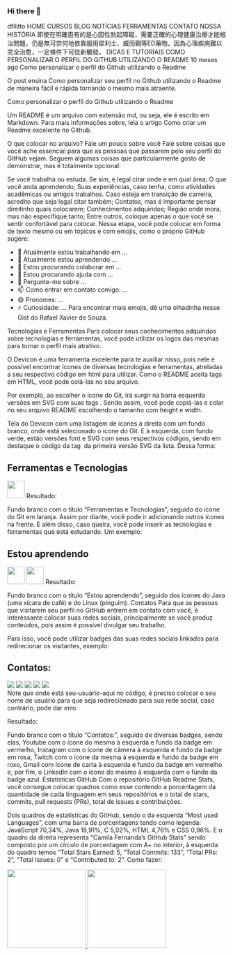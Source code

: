 ### Hi there 👋

<!--
**Fsaf-GitHub-Pro/Fsaf-GitHub-Pro** is a ✨ _special_ ✨ repository because its `README.md` (this file) appears on your GitHub profile.

Here are some ideas to get you started:

- 🔭 I’m currently working on ...
- 🌱 I’m currently learning ...
- 👯 I’m looking to collaborate on ...
- 🤔 I’m looking for help with ...
- 💬 Ask me about ...
- 📫 How to reach me: ...
- 😄 Pronouns: ...
- ⚡ Fun fact: ...
-->

dfilitto
HOME
CURSOS
BLOG
NOTÍCIAS
FERRAMENTAS
CONTATO
NOSSA HISTÓRIA
即使在明確患有的是心因性勃起障礙，需要正確的心理健康治療才能根治問題，仍是無可奈何地依靠服用犀利士、威而鋼等ED藥物。因為心理疾病難以完全治愈，一定條件下可從新觸發。
DICAS E TUTORIAIS
COMO PERSONALIZAR O PERFIL DO GITHUB UTILIZANDO O README
10 meses ago
Como personalizar o perfil do Github utilizando o Readme

O post ensina Como personalizar seu perfil no Github utilizando o Readme de maneira fácil e rápida tornando o mesmo mais atraente.

Como personalizar o perfil do Github utilizando o Readme

Um README é um arquivo com extensão md, ou seja, ele é escrito em Markdown. Para mais informações sobre, leia o artigo Como criar um Readme excelente no Github.

O que colocar no arquivo?
Fale um pouco sobre você
Fale sobre coisas que você ache essencial para que as pessoas que passarem pelo seu perfil do GitHub vejam. Seguem algumas coisas que particularmente gosto de demonstrar, mas é totalmente opcional:

Se você trabalha ou estuda. Se sim, é legal citar onde e em qual área;
O que você anda aprendendo;
Suas experiências, caso tenha, como atividades acadêmicas ou antigos trabalhos. Caso esteja em transição de carreira, acredito que seja legal citar também;
Contatos, mas é importante pensar direitinho quais colocarem;
Conhecimentos adquiridos;
Região onde mora, mas não especifique tanto;
Entre outros, coloque apenas o que você se sentir confortável para colocar.
Nessa etapa, você pode colocar em forma de texto mesmo ou em tópicos e com emojis, como o próprio GitHub sugere:

- 🔭 Atualmente estou trabalhando em ...
- 🌱 Atualmente estou aprendendo ...
- 👯 Estou procurando colaborar em ...
- 🤔 Estou procurando ajuda com ...
- 💬 Pergunte-me sobre ...
- 📫 Como entrar em contato comigo: ...
- 😄 Pronomes: ...
- ⚡ Curiosidade: ...
Para encontrar mais emojis, dê uma olhadinha nesse Gist do Rafael Xavier de Souza.

Tecnologias e Ferramentas
Para colocar seus conhecimentos adquiridos sobre tecnologias e ferramentas, você pode utilizar os logos das mesmas para tornar o perfil mais atrativo.

O Devicon é uma ferramenta excelente para te auxiliar nisso, pois nele é possível encontrar ícones de diversas tecnologias e ferramentas, atreladas a seu respectivo código em html para utilizar. Como o README aceita tags em HTML, você pode colá-las no seu arquivo.

Por exemplo, ao escolher o ícone do Git, irá surgir na barra esquerda versões em SVG com suas tags <img>. Sendo assim, você pode copiá-las e colar no seu arquivo README escolhendo o tamanho com height e width.

Tela do Devicon com uma listagem de ícones à direita com um fundo branco, onde está selecionado o ícone do Git. E à esquerda, com fundo verde, estão versões font e SVG com seus respectivos códigos, sendo em destaque o código da tag <img> da primeira versão SVG da lista.
Dessa forma:

## Ferramentas e Tecnologias

<img src="https://cdn.jsdelivr.net/gh/devicons/devicon/icons/git/git-original.svg" width="40" height="40"/>
Resultado:

Fundo branco com o título “Ferramentas e Tecnologias”, seguido do ícone do Git em laranja.
Assim por diante, você pode ir adicionando outros ícones na frente. E além disso, caso queira, você pode inserir as tecnologias e ferramentas que está estudando. Um exemplo:

## Estou aprendendo

<img src="https://cdn.jsdelivr.net/gh/devicons/devicon/icons/java/java-original.svg" width="40" height="40"/> <img src="https://cdn.jsdelivr.net/gh/devicons/devicon/icons/linux/linux-original.svg" width="40" height="40"/>
Resultado:

Fundo branco com o título “Estou aprendendo”, seguido dos ícones do Java (uma xícara de café) e do Linux (pinguim).
Contatos
Para que as pessoas que visitarem seu perfil no GitHub entrem em contato com você, é interessante colocar suas redes sociais, principalmente se você produz conteúdos, pois assim é possível divulgar seu trabalho.

Para isso, você pode utilizar badges das suas redes sociais linkados para redirecionar os visitantes, exemplo:

## Contatos:

<div>
<a href="https://www.youtube.com/seu-canal-youtube-aqui" target="_blank"><img src="https://img.shields.io/badge/YouTube-FF0000?style=for-the-badge&logo=youtube&logoColor=white" target="_blank"></a>
<a href="https://instagram.com/seu-usuário-instagram-aqui" target="_blank"><img src="https://img.shields.io/badge/-Instagram-%23E4405F?style=for-the-badge&logo=instagram&logoColor=white" target="_blank"></a>
<a href="https://www.twitch.tv/seu-usuário-aqui" target="_blank"><img src="https://img.shields.io/badge/Twitch-9146FF?style=for-the-badge&logo=twitch&logoColor=white" target="_blank"></a>
<a href = "mailto:contato@seu-usuário-aqui"><img src="https://img.shields.io/badge/Gmail-D14836?style=for-the-badge&logo=gmail&logoColor=white" target="_blank"></a>
<a href="https://www.linkedin.com/in/seu-usuário-linkedln-aqui" target="_blank"><img src="https://img.shields.io/badge/-LinkedIn-%230077B5?style=for-the-badge&logo=linkedin&logoColor=white" target="_blank"></a>   
</div>
Note que onde está seu-usuário-aqui no código, é preciso colocar o seu nome de usuário para que seja redirecionado para sua rede social, caso contrário, pode dar erro.

Resultado:

Fundo branco com o título “Contatos:”, seguido de diversas badges, sendo elas, Youtube com o ícone do mesmo à esquerda e fundo da badge em vermelho, Instagram com o ícone de câmera à esquerda e fundo da badge em rosa, Twitch com o ícone da mesma à esquerda e fundo da badge em roxo, Gmail com ícone de carta à esquerda e fundo da badge em vermelho e, por fim, o Linkedln com o ícone do mesmo à esquerda com o fundo da badge azul.
Estatísticas GitHub
Com o repositório GitHub Readme Stats, você consegue colocar quadros como esse contendo a porcentagem da quantidade de cada linguagem em seus repositórios e o total de stars, commits, pull requests (PRs), total de issues e contribuições.

Dois quadros de estatísticas do GitHub, sendo o da esquerda “Most used Languages”, com uma barra de porcentagens tendo como legenda: JavaScript 70,34%, Java 18,91%, C 5,02%, HTML 4,76% e CSS 0,96%. E o quadro da direita representa “Camila Fernanda’s GitHub Stats” sendo composto por um círculo de porcentagem com A+ no interior, à esquerda do quadro temos “Total Stars Earned: 5, “Total Commits: 133”, “Total PRs: 2”, “Total Issues: 0” e “Contributed to: 2”.
Como fazer:

<div>
<a href="https://github.com/seu-usuário-aqui">
<img height="180em" src="https://github-readme-stats.vercel.app/api/top-langs/?username=Fsaf-GitHub-Pro&layout=compact&langs_count=7&theme=dracula"/>
<img height="180em" src="https://github-readme-stats.vercel.app/api?username=Fsaf-GitHub-Pro&show_icons=true&theme=dracula&include_all_commits=true&count_private=true"/>
</div>
